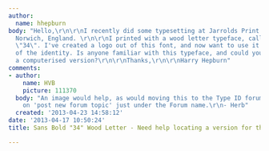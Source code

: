 ```yaml
---
author:
  name: hhepburn
body: "Hello,\r\n\r\nI recently did some typesetting at Jarrolds Print Museum, in
  Norwich, England. \r\n\r\nI printed with a wood letter typeface, called 'Sans Bold
  \"34\". I've created a logo out of this font, and now want to use it for the rest
  of the identity. Is anyone familiar with this typeface, and could you recommend
  a computerised version?\r\n\r\nThanks,\r\n\r\nHarry Hepburn"
comments:
- author:
    name: HVB
    picture: 111370
  body: "An image would help, as would moving this to the Type ID forum.  \r\nhttp://typophile.com/typeid\r\nClick
    on 'post new forum topic' just under the Forum name.\r\n- Herb"
  created: '2013-04-23 14:58:12'
date: '2013-04-17 10:50:24'
title: Sans Bold "34" Wood Letter - Need help locating a version for the computer

---
```

